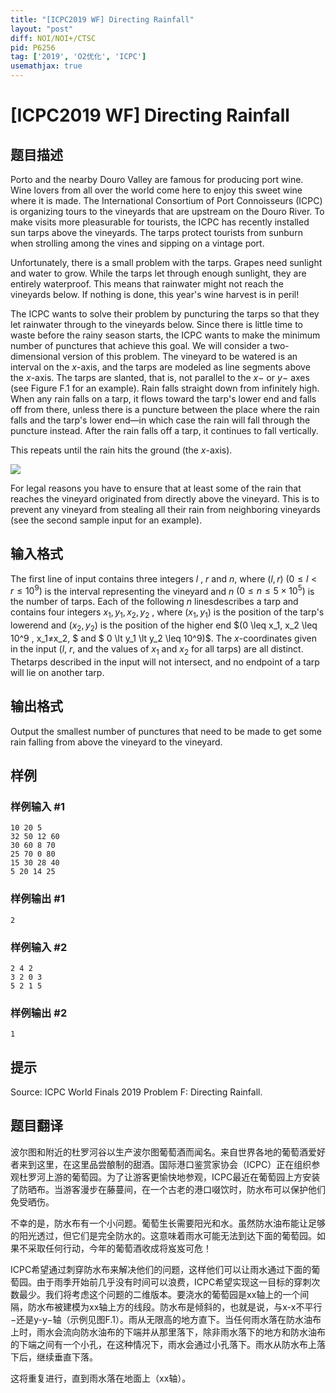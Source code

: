 ```yaml
---
title: "[ICPC2019 WF] Directing Rainfall"
layout: "post"
diff: NOI/NOI+/CTSC
pid: P6256
tag: ['2019', 'O2优化', 'ICPC']
usemathjax: true
---
```


# [ICPC2019 WF] Directing Rainfall
## 题目描述

Porto and the nearby Douro Valley are famous for producing port wine. Wine lovers from all over the world come here to enjoy this sweet wine where it is made. The International Consortium of Port Connoisseurs (ICPC) is organizing tours to the vineyards that are upstream on the Douro River. To make visits more pleasurable for tourists, the ICPC has recently installed sun tarps above the vineyards. The tarps protect tourists from sunburn when strolling among the vines and sipping on a vintage port.

Unfortunately, there is a small problem with the tarps. Grapes need sunlight and water to grow. While the tarps let through enough sunlight, they are entirely waterproof. This means that rainwater might not
reach the vineyards below. If nothing is done, this year's wine harvest is in peril!

The ICPC wants to solve their problem by puncturing the tarps so that they let rainwater through to the vineyards below. Since there is little time to waste before the rainy season starts, the ICPC wants to make the minimum number of punctures that achieve this goal. We will consider a two-dimensional version of this problem. The vineyard to be watered is an interval on the $x$-axis, and the tarps are modeled as line segments above the $x$-axis. The tarps are slanted, that is, not parallel to the $x-$ or $y-$ axes (see Figure F.1 for an example). Rain falls straight down from infinitely high. When any rain falls on a tarp, it flows toward the tarp's lower end and falls off from there, unless there is a puncture between the place where the rain falls and the tarp's lower end—in which case the rain will fall through the puncture instead. After the rain falls off a tarp, it continues to fall vertically.

This repeats until the rain hits the ground (the $x$-axis).

![](https://cdn.luogu.com.cn/upload/image_hosting/acu9ydhw.png)

For legal reasons you have to ensure that at least some of the rain that reaches the vineyard originated from directly above the vineyard. This is to prevent any vineyard from stealing all their rain from neighboring vineyards (see the second sample input for an example).
## 输入格式

The first line of input contains three integers $l$ , $r$ and $n$, where $(l,r)$ $(0 \leq l \lt r \leq 10^9)$ is the interval representing the vineyard and $n$ $(0 \leq n \leq 5 \times 10^5)$ is the number of tarps. Each of the following $n$ linesdescribes a tarp and contains four integers $x_1, y_1, x_2, y_2$ , where $(x_1, y_1)$ is the position of the tarp's lowerend and $(x_2, y_2)$ is the position of the higher end $(0 \leq x_1, x_2 \leq 10^9 , x_1≠x_2, $ and $ 0 \lt y_1 \lt y_2 \leq 10^9)$.
The $x$-coordinates given in the input ($l$, $r$, and the values of $x_1$ and $x_2$ for all tarps) are all distinct. Thetarps described in the input will not intersect, and no endpoint of a tarp will lie on another tarp.
## 输出格式

Output the smallest number of punctures that need to be made to get some rain falling from above the vineyard to the vineyard.
## 样例

### 样例输入 #1
```
10 20 5
32 50 12 60
30 60 8 70
25 70 0 80
15 30 28 40
5 20 14 25

```
### 样例输出 #1
```
2
```
### 样例输入 #2
```
2 4 2
3 2 0 3
5 2 1 5
```
### 样例输出 #2
```
1
```
## 提示

Source: ICPC World Finals 2019 Problem F: Directing Rainfall.
## 题目翻译

波尔图和附近的杜罗河谷以生产波尔图葡萄酒而闻名。来自世界各地的葡萄酒爱好者来到这里，在这里品尝酿制的甜酒。国际港口鉴赏家协会（ICPC）正在组织参观杜罗河上游的葡萄园。为了让游客更愉快地参观，ICPC最近在葡萄园上方安装了防晒布。当游客漫步在藤蔓间，在一个古老的港口啜饮时，防水布可以保护他们免受晒伤。

不幸的是，防水布有一个小问题。葡萄生长需要阳光和水。虽然防水油布能让足够的阳光透过，但它们是完全防水的。这意味着雨水可能无法到达下面的葡萄园。如果不采取任何行动，今年的葡萄酒收成将岌岌可危！

ICPC希望通过刺穿防水布来解决他们的问题，这样他们可以让雨水通过下面的葡萄园。由于雨季开始前几乎没有时间可以浪费，ICPC希望实现这一目标的穿刺次数最少。我们将考虑这个问题的二维版本。要浇水的葡萄园是xx轴上的一个间隔，防水布被建模为xx轴上方的线段。防水布是倾斜的，也就是说，与x-x不平行−还是y-y−轴（示例见图F.1）。雨从无限高的地方直下。当任何雨水落在防水油布上时，雨水会流向防水油布的下端并从那里落下，除非雨水落下的地方和防水油布的下端之间有一个小孔，在这种情况下，雨水会通过小孔落下。雨水从防水布上落下后，继续垂直下落。

这将重复进行，直到雨水落在地面上（xx轴）。
